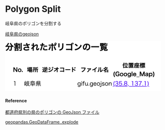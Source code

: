 Polygon Split
===============


岐阜県のポリゴンを分割する

[岐阜県のgeojson](https://github.com/ohwada/World_Countries/blob/main/geojson/japan_prefectures/geojson/gifu.geojson)

![split_log](https://github.com/ohwada/World_Countries/blob/main/geoPandas/polygon_explode/gifu/polygon_split/screenshots/split_log.png)

#### Reference

[都道府県別の県のポリゴンの GeoJson ファイル](https://github.com/ohwada/World_Countries/tree/main/geojson/japan_prefectures)

[geopandas.GeoDataFrame..explode](https://geopandas.org/en/stable/docs/reference/api/geopandas.GeoDataFrame.explode.html)
